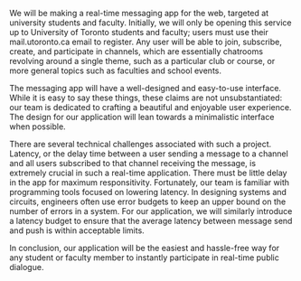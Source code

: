 We will be making a real-time messaging app for the web, targeted at university
students and faculty. Initially, we will only be opening this service up to
University of Toronto students and faculty; users must use their mail.utoronto.ca
email to register. Any user will be able to join, subscribe, create, and participate
in channels, which are essentially chatrooms revolving around a single theme, such
as a particular club or course, or more general topics such as faculties and school
events.

The messaging app will have a well-designed and easy-to-use interface. While it is
easy to say these things, these claims are not unsubstantiated: our team is dedicated
to crafting a beautiful and enjoyable user experience. The design for our application
will lean towards a minimalistic interface when possible.

There are several technical challenges associated with such a project. Latency, or
the delay time between a user sending a message to a channel and all users subscribed
to that channel receiving the message, is extremely crucial in such a real-time
application. There must be little delay in the app for maximum responsitivity. Fortunately,
our team is familiar with programming tools focused on lowering latency. In designing
systems and circuits, engineers often use error budgets to keep an upper bound on the
number of errors in a system. For our application, we will similarly introduce a
latency budget to ensure that the average latency between message send and push is
within acceptable limits.

In conclusion, our application will be the easiest and hassle-free way for any student
or faculty member to instantly participate in real-time public dialogue.
